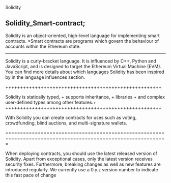 Solidity

Solidity_Smart-contract;
-------------------------
Solidity is an object-oriented, high-level language for implementing smart contracts. 
    *Smart contracts are programs which govern the behaviour of accounts within the Ethereum state.
    
-------------------------------------------------------------------------------------------------------
Solidity is a curly-bracket language. 
It is influenced by C++, Python and JavaScript, and is designed to target the Ethereum Virtual Machine (EVM). 
You can find more details about which languages Solidity has been inspired by in the language influences section.

+++++++++++++++++++++++++++++++++++++++++++++++++++++

Solidity is statically typed,                       +
supports inheritance,                               +
libraries                                           +
and complex user-defined types among other features.+
+++++++++++++++++++++++++++++++++++++++++++++++++++++



With Solidity you can create contracts for uses such as voting, crowdfunding, blind auctions, and multi-signature wallets.

=============================================================================================================

When deploying contracts, you should use the latest released version of Solidity.
Apart from exceptional cases, only the latest version receives security fixes.
Furthermore, breaking changes as well as new features are introduced regularly. 
We currently use a 0.y.z version number to indicate this fast pace of change




